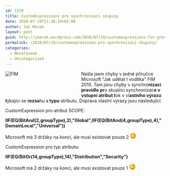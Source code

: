 ```yaml
---
id: 1219
title: CustomExpressions pro synchronizaci skupiny
date: 2010-07-19T11:38:19+02:00
author: Jan Marek
layout: post
guid: http://jmarek.wordpress.com/2010/07/19/customexpressions-for-group-synchronization
permalink: /2010/07/19/customexpressions-pro-synchronizaci-skupiny/
categories:
  - Nezařazené
  - Uncategorized
---
```

<div id="msgcns!6E7B9216726D07B8!365" class="bvMsg">
  <p>
    <a href="https://qocjma.blu.livefilestore.com/y1mDmQd2pwmO7Ivaq76V3sF26-uf3qjGEsmyCUiPKPyCP6HlTw5t0S6HzxwfYX9lzIxk7tCLcIHe_dOg8NCCYt60XvhXdyE0GkdvX2VyzOGTd0D7vpma_prpmw3gD9IztXoPh5gFnMjju58AqVeRWsVpw/fim[5].png?download&psid=1"><img title="FIM" src="https://qocjma.blu.livefilestore.com/y1mNPkECBxuPHcTTogcCWqvh8cMYMEr0f69yX_r7Vx_LoFL0GdOEqNZC1fA0TL9mmG6F_ZgRCGjuAJf0k9h7ZGQiQ7HkpoAsjQYpxbITvOxYZUYEv-kh-Bj9q-Ej0JxQ3P8Lal-14p01D140_99meYl9Q/fim_thumb[3].png?download&psid=1" alt="FIM" width="240" height="77" align="left" border="0" /></a>
  </p>
  
  <p>
    Našla jsem chyby v jedné příručce Microsoft "Jak udělat I vodítka" FIM 2010. Tam jsou chyby v synchro<strong>nizaci pravidlo pr</strong>o skupinu synchronizac<strong>e v vstupní atribut t</strong>ok v vl<strong>astního výrazu t</strong>ýkající se <strong>rozsa</strong>hu a<strong> typu</strong> atributu. Doprava vlastní výrazy jsou následující:
  </p>
  
  <p>
    CustomExpression pro atribut SCOPE:
  </p>
  
  <p>
    <strong>IIF(EQ(BitAnd(2,groupType),2),"Global",IIF(EQ(BitAnd(4,groupType),4),"DomainLocal","Universal"))</strong>
  </p>
  
  <p>
    Microsoft má 3 držáky na konci, ale musí existovat pouze 2 <img style="border-style: none;" src="/wp-content/uploads/2010/10/wlemoticon-winkingsmile5b25d.png?w=19" alt="Mrkající Veselý obličej" />
  </p>
  
  <p>
    CustomExpression pro typ atributu:
  </p>
  
  <p>
    <strong>IIF(EQ(BitOr(14,groupType),14),"Distribution","Security")</strong>
  </p>
  
  <p>
    Microsoft má 2 držáky na konci, ale musí existovat pouze 1 <img style="border-style: none;" src="/wp-content/uploads/2010/10/wlemoticon-winkingsmile5b25d.png?w=19" alt="Mrkající Veselý obličej" />
  </p>
</div>


